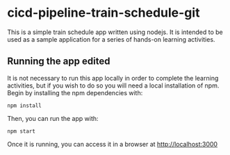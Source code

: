 # cicd-pipeline-train-schedule-git

This is a simple train schedule app written using nodejs. It is intended to be used as a sample application for a series of hands-on learning activities.

## Running the app edited

It is not necessary to run this app locally in order to complete the learning activities, but if you wish to do so you will need a local installation of npm. Begin by installing the npm dependencies with:

    npm install

Then, you can run the app with:

    npm start

Once it is running, you can access it in a browser at [http://localhost:3000](http://localhost:3000)
